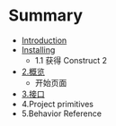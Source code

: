 # Summary

* [Introduction](README.md)
* [Installing](installing.md)
   * 1.1 获得 Construct 2
* [2.概览](Overview.md)
   * 开始页面
* [3.接口](Interface.md)
* 4.Project primitives
* 5.Behavior Reference

